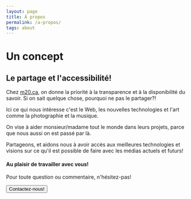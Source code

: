 ```yaml
---
layout: page
title: À propos
permalink: /a-propos/
tags: about
---
```


# Un concept

## Le partage et l'accessibilité!

Chez [m20.ca](http://m20.ca), on donne la priorité à la transparence et à la disponibilité du savoir. Si on sait quelque chose, pourquoi ne pas le partager?!

Ici ce qui nous intéresse c'est le Web, les nouvelles technologies et l'art comme la photographie et la musique.

On vise à aider monsieur/madame tout le monde dans leurs projets, parce que nous aussi on est passé par là.

Partageons, et aidons nous à avoir accès aux meilleures technologies et visions sur ce qu'il est possible de faire avec les médias actuels et futurs!

#### Au plaisir de travailler avec vous!

Pour toute question ou commentaire, n'hésitez-pas!

<button class="button button-blue button-big mobile-block" onclick="window.location.href='/contact/'">Contactez-nous!</button>